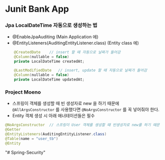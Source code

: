 # Junit Bank App

### Jpa LocalDateTime 자동으로 생성하는 법
- @EnableJpaAuditing (Main Application 에)
- @EntityListeners(AuditingEntityListener.class) (Entity class 에)
```java
    @CreatedDate    // insert 할 때 자동으로 날짜가 들어감
    @Column(nullable = false)
    private LocalDateTime createdAt;

    @LastModifiedDate   // insert, update 할 때 자동으로 날짜가 들어감
    @Column(nullable = false)
    private LocalDateTime updatedAt;
```

### Project Moeno
- 스프링이 객체를 생성할 때 빈 생성자로 new 을 하기 때문에 `@AllArgsConstructor` 를 사용했다면 `@NoArgsConstructor` 를 꼭 넣어줘야 한다.
- Entity 객체 생성 시 아래 애너테이션들은 필수
```java
@NoArgsConstructor  // 스프링이 User 객체를 생성할 때 빈생성자로 new를 하기 때문
@Getter
@EntityListeners(AuditingEntityListener.class)
@Table(name = "user_tb")
@Entity
```
 
"# Spring-Security" 
